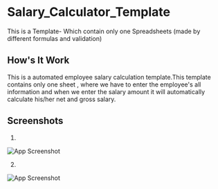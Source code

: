 

# Salary_Calculator_Template

This is a Template- Which contain only one  Spreadsheets (made by different formulas and validation)









##  How's It Work
This is a automated employee salary calculation template.This template contains only one sheet , where we have to enter the employee's all information and when we enter the salary amount it will automatically calculate his/her net and gross salary.            
## Screenshots

1.
![App Screenshot](https://snipboard.io/LEXW1a.jpg)

2.
![App Screenshot](https://snipboard.io/B3vfZ2.jpg)


